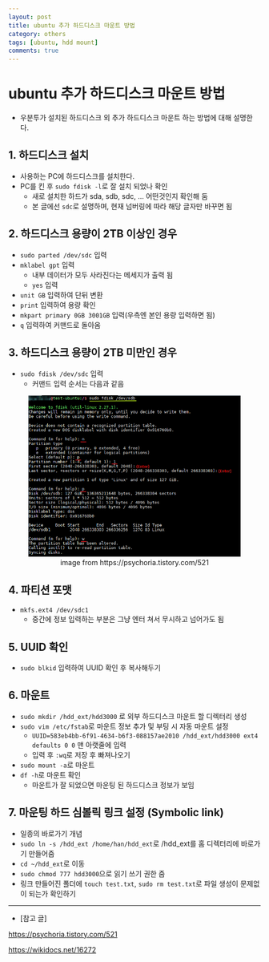 ```yaml
---
layout: post
title: ubuntu 추가 하드디스크 마운트 방법
category: others
tags: [ubuntu, hdd mount]
comments: true
---
```


# ubuntu 추가 하드디스크 마운트 방법
- 우분투가 설치된 하드디스크 외 추가 하드디스크 마운트 하는 방법에 대해 설명한다.

## 1. 하드디스크 설치
- 사용하는 PC에 하드디스크를 설치한다.
- PC를 킨 후 `sudo fdisk -l`로 잘 설치 되었나 확인
  - 새로 설치한 하드가 sda, sdb, sdc, ... 어떤것인지 확인해 둠
  - 본 글에선 `sdc`로 설명하며, 현재 넘버링에 따라 해당 글자만 바꾸면 됨
  
## 2. 하드디스크 용량이 2TB 이상인 경우
- `sudo parted /dev/sdc` 입력
- `mklabel gpt` 입력
  - 내부 데이터가 모두 사라진다는 메세지가 출력 됨
  - `yes` 입력
- `unit GB` 입력하여 단뒤 변환
- `print` 입력하여 용량 확인
- `mkpart primary 0GB 3001GB` 입력(우측엔 본인 용량 입력하면 됨)
- `q` 입력하여 커맨드로 돌아옴

## 3. 하드디스크 용량이 2TB 미만인 경우
- `sudo fdisk /dev/sdc` 입력
  - 커맨드 입력 순서는 다음과 같음

<center>
<figure>
<img src="/assets/post_img/others/2019-03-05-hdd_mnt/fig1.png" alt="views">
<figcaption>image from https://psychoria.tistory.com/521</figcaption>
</figure>
</center>

## 4. 파티션 포맷
- `mkfs.ext4 /dev/sdc1`
  - 중간에 정보 입력하는 부분은 그냥 엔터 쳐서 무시하고 넘어가도 됨

## 5. UUID 확인
- `sudo blkid` 입력하여 UUID 확인 후 복사해두기

## 6. 마운트
- `sudo mkdir /hdd_ext/hdd3000` 로 외부 하드디스크 마운트 할 디렉터리 생성
- `sudo vim /etc/fstab`로 마운트 정보 추가 및 부팅 시 자동 마운트 설정
  - `UUID=583eb4bb-6f91-4634-b6f3-088157ae2010 /hdd_ext/hdd3000 ext4 defaults 0 0` 맨 아랫줄에 입력
  - 입력 후 `:wq`로 저장 후 빠져나오기
- `sudo mount -a`로 마운트
- `df -h`로 마운트 확인
  - 마운트가 잘 되었으면 마운팅 된 하드디스크 정보가 보임

## 7. 마운팅 하드 심볼릭 링크 설정 (Symbolic link)
- 일종의 바로가기 개념
- `sudo ln -s /hdd_ext /home/han/hdd_ext`로 /hdd_ext를 홈 디렉터리에 바로가기 만들어줌
- `cd ~/hdd_ext`로 이동
- `sudo chmod 777 hdd3000`으로 읽기 쓰기 권한 줌
- 링크 만들어진 폴더에 `touch test.txt`, `sudo rm test.txt`로 파일 생성이 문제없이 되는가 확인하기

---

- [참고 글]

https://psychoria.tistory.com/521

https://wikidocs.net/16272

